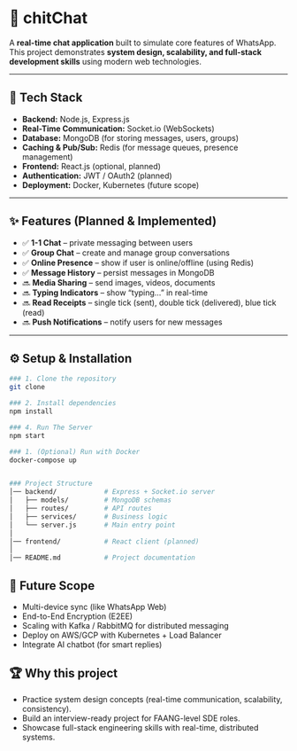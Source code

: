 # 📱 chitChat

A **real-time chat application** built to simulate core features of WhatsApp. This project demonstrates **system design, scalability, and full-stack development skills** using modern web technologies.  

---

## 🚀 Tech Stack
- **Backend:** Node.js, Express.js  
- **Real-Time Communication:** Socket.io (WebSockets)  
- **Database:** MongoDB (for storing messages, users, groups)  
- **Caching & Pub/Sub:** Redis (for message queues, presence management)  
- **Frontend:** React.js (optional, planned)  
- **Authentication:** JWT / OAuth2 (planned)  
- **Deployment:** Docker, Kubernetes (future scope)  

---

## ✨ Features (Planned & Implemented)
- ✅ **1-1 Chat** – private messaging between users  
- ✅ **Group Chat** – create and manage group conversations  
- ✅ **Online Presence** – show if user is online/offline (using Redis)  
- ✅ **Message History** – persist messages in MongoDB  
- 🔜 **Media Sharing** – send images, videos, documents  
- 🔜 **Typing Indicators** – show “typing…” in real-time  
- 🔜 **Read Receipts** – single tick (sent), double tick (delivered), blue tick (read)  
- 🔜 **Push Notifications** – notify users for new messages  

---

## ⚙️ Setup & Installation
```bash
### 1. Clone the repository
git clone 

### 2. Install dependencies
npm install

### 4. Run The Server
npm start

### 1. (Optional) Run with Docker
docker-compose up


### Project Structure
│── backend/            # Express + Socket.io server
│   ├── models/         # MongoDB schemas
│   ├── routes/         # API routes
│   ├── services/       # Business logic
│   └── server.js       # Main entry point
│
│── frontend/           # React client (planned)
│
│── README.md           # Project documentation
```
## 🔮 Future Scope
- Multi-device sync (like WhatsApp Web)
- End-to-End Encryption (E2EE)
- Scaling with Kafka / RabbitMQ for distributed messaging
- Deploy on AWS/GCP with Kubernetes + Load Balancer
- Integrate AI chatbot (for smart replies)

## 🏆 Why this project
- Practice system design concepts (real-time communication, scalability, consistency).
- Build an interview-ready project for FAANG-level SDE roles.
- Showcase full-stack engineering skills with real-time, distributed systems.
